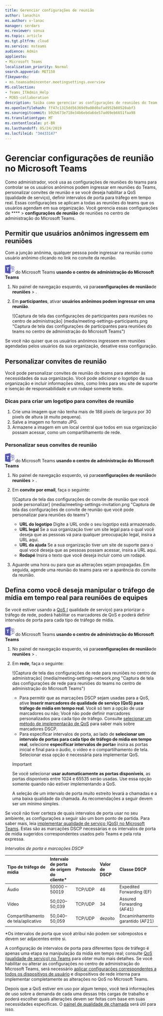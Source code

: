 ```yaml
---
title: Gerenciar configurações de reunião
author: lanachin
ms.author: v-lanac
manager: serdars
ms.reviewer: sonua
ms.topic: article
ms.tgt.pltfrm: cloud
ms.service: msteams
audience: Admin
appliesto:
- Microsoft Teams
localization_priority: Normal
search.appverid: MET150
f1keywords:
- ms.teamsadmincenter.meetingsettings.overview
MS.collection:
- Teams_ITAdmin_Help
- M365-collaboration
description: Saiba como gerenciar as configurações de reuniões do Team que os usuários agendam em sua organização.
ms.openlocfilehash: ff47c1315dd56369d9a00d0afad952b80520abf3
ms.sourcegitcommit: b92b673e718e34b6ebda6de57ad69eb6651faa98
ms.translationtype: MT
ms.contentlocale: pt-BR
ms.lasthandoff: 05/24/2019
ms.locfileid: "34433147"
---
```

# <a name="manage-meeting-settings-in-microsoft-teams"></a>Gerenciar configurações de reunião no Microsoft Teams

Como administrador, você usa as configurações de reuniões do teams para controlar se os usuários anônimos podem ingressar em reuniões do Teams, personalizar convites de reunião e se você deseja habilitar a QoS (qualidade de serviço), definir intervalos de porta para tráfego em tempo real. Essas configurações se aplicam a todas as reuniões do teams que os usuários agendam em sua organização. Você gerencia essas configurações de **** > **configurações de reunião** de reuniões no centro de administração do Microsoft Teams.

## <a name="allow-anonymous-users-to-join-meetings"></a>Permitir que usuários anônimos ingressem em reuniões

Com a junção anônima, qualquer pessoa pode ingressar na reunião como usuário anônimo clicando no link no convite da reunião.

![Um ícone mostrando o logotipo](media/teams-logo-30x30.png) do Microsoft Teams **usando o centro de administração do Microsoft Teams**

1. No painel de navegação esquerdo, vá para**configurações de reunião**de **reuniões** > .
2. Em **participantes**, ativar **usuários anônimos podem ingressar em uma reunião**.

    ![Captura de tela das configurações de participantes para reuniões no centro de administração] (media/meeting-settings-participants.png "Captura de tela das configurações de participantes para reuniões do teams no centro de administração do Microsoft Teams")

Se você não quiser que os usuários anônimos ingressem em reuniões agendadas pelos usuários da sua organização, desative essa configuração.

## <a name="customize-meeting-invitations"></a>Personalizar convites de reunião

Você pode personalizar convites de reunião do teams para atender às necessidades da sua organização. Você pode adicionar o logotipo da sua organização e incluir informações úteis, como links para seu site de suporte e isenção de responsabilidade e um rodapé somente texto.

### <a name="tips-for-creating-a-logo-for-meeting-invitations"></a>Dicas para criar um logotipo para convites de reunião  

1. Crie uma imagem que não tenha mais de 188 pixels de largura por 30 pixels de altura (é muito pequena).
2. Salve a imagem no formato JPG.
3. Armazene a imagem em um local central que todos em sua organização possam acessar, como um compartilhamento de rede.

### <a name="customize-your-meeting-invitations"></a>Personalizar seus convites de reunião

![Um ícone mostrando o logotipo](media/teams-logo-30x30.png) do Microsoft Teams **usando o centro de administração do Microsoft Teams**

1. No painel de navegação esquerdo, vá para**configurações de reunião**de **reuniões** > .
2. Em **convite por email**, faça o seguinte:

    ![Captura de tela das configurações de convite de reunião que você pode personalizar] (media/meeting-settings-invitation.png "Captura de tela das configurações de convite de reunião que você pode personalizar para reuniões do teams")

    - **URL do logotipo** Digite a URL onde o seu logotipo está armazenado.
    - **URL legal** Se a sua organização tiver um site legal para o qual você deseja que as pessoas vá para qualquer preocupação legal, insira a URL aqui.
    - **URL da ajuda** Se a sua organização tiver um site de suporte para o qual você deseja que as pessoas possam acessar, insira a URL aqui.
    - **Rodapé** Insira o texto que você deseja incluir como um rodapé.
3. Aguarde uma hora ou para que as alterações sejam propagadas. Em seguida, agende uma reunião do teams para ver a aparência do convite da reunião.  

## <a name="set-how-you-want-to-handle-real-time-media-traffic-for-teams-meetings"></a>Defina como você deseja manipular o tráfego de mídia em tempo real para reuniões de equipes

<a name="bknetwork"> </a>

Se você estiver usando a [QoS (](qos-in-teams.md) qualidade de serviço) para priorizar o tráfego de rede, poderá habilitar os marcadores de QoS e poderá definir intervalos de porta para cada tipo de tráfego de mídia.

 ![Um ícone mostrando o logotipo](media/teams-logo-30x30.png) do Microsoft Teams **usando o centro de administração do Microsoft Teams**

1. No painel de navegação esquerdo, vá para**configurações de reunião**de **reuniões** > .
2. Em **rede**, faça o seguinte:

    ![Captura de tela das configurações de rede para reuniões no centro de administração] (media/meeting-settings-network.png "Captura de tela das configurações de rede para reuniões do teams no centro de administração do Microsoft Teams")

    - Para permitir que as marcações DSCP sejam usadas para a QoS, ative **Inserir marcadores de qualidade de serviço (QoS) para tráfego de mídia em tempo real**. Você só tem a opção de usar marcadores ou não; Você não pode definir marcadores personalizados para cada tipo de tráfego. Consulte [selecionar um método de implementação de QoS](QoS-in-Teams.md#select-a-qos-implementation-method) para saber mais sobre marcadores DSCP.
    - Para especificar intervalos de porta, ao lado de **selecionar um intervalo de portas para cada tipo de tráfego de mídia em tempo real**, selecione **especificar intervalos de porta**e insira as portas inicial e final para o áudio, o vídeo e o compartilhamento de tela. Selecionar essa opção é necessária para implementar QoS.
    > [!IMPORTANT]
    > Se você selecionar **usar automaticamente as portas disponíveis**, as portas disponíveis entre 1024 e 65535 serão usadas. Use essa opção somente quando não estiver implementando a QoS.
    >
    > A seleção de um intervalo de porta muito estreito levará a chamadas e a uma baixa qualidade da chamada. As recomendações a seguir devem ser um mínimo simples.

 Se você não tiver certeza de quais intervalos de porta usar no seu ambiente, as configurações a seguir são um bom ponto de partida. Para saber mais, leia [implementar qualidade de serviço (QoS) no Microsoft Teams](QoS-in-Teams.md). Estas são as marcações DSCP necessárias e os intervalos de porta de mídia sugeridos correspondentes usados pelo Teams e pela rota expressa.

_Intervalos de porta e marcações DSCP_

Tipo de tráfego de mídia| Intervalo de porta de origem do cliente\* |Protocolo|Valor de DSCP|Classe DSCP|
|:---             |:---                         |:---    |:---      |:---      |
|Áudio            | 50000 – 50019               |TCP/UDP |46        |Expedited Forwarding (EF)|
|Vídeo            | 50,020–50,039               |TCP/UDP |34        |Assured Forwarding (AF41)|
|Compartilhamento de tela/aplicativo| 50,040–50,059      |TCP/UDP |dezoito        |Encaminhamento garantido (AF21)|
| | | | |

\*Os intervalos de porta que você atribui não podem ser sobrepostos e devem ser adjacentes entre si.

A configuração de intervalos de porta para diferentes tipos de tráfego é apenas uma etapa na manipulação da mídia em tempo real; consulte [QoS (qualidade de serviço) no Teams](qos-in-teams.md) para obter muito mais detalhes. Se você habilitar ou alterar as configurações no centro de administração do Microsoft Teams, será necessário [aplicar configurações correspondentes a todos os dispositivos de usuário](QoS-in-Teams-clients.md) e dispositivos de rede interna para implementar completamente as alterações no QoS no Microsoft Teams.

Depois que a QoS estiver em uso por algum tempo, você terá informações de uso sobre a demanda de cada uma dessas três cargas de trabalho e poderá escolher quais alterações devem ser feitas com base em suas necessidades específicas. O [painel de qualidade de chamada](turning-on-and-using-call-quality-dashboard.md) será útil para isso.
